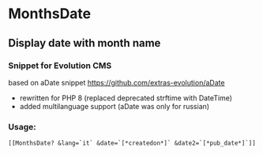 # MonthsDate
## Display date with month name
### Snippet for Evolution CMS
based on aDate snippet https://github.com/extras-evolution/aDate 

- rewritten  for PHP 8 (replaced deprecated strftime with DateTime)
- added multilanguage support (aDate was only for russian)

### Usage:

``` [[MonthsDate? &lang=`it` &date=`[*createdon*]` &date2=`[*pub_date*]`]]  ```
